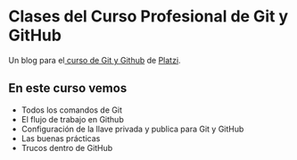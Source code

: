 # Clases del Curso Profesional de Git y GitHub

Un blog para el[ curso de Git y Github](https://platzi.com/cursos/git-github/ " curso de Git y Github") de [Platzi](https://platzi.com/ "Platzi").

## En este curso vemos 
* Todos los comandos de Git
* El flujo de trabajo en Github
* Configuración de la llave privada y publica para Git y GitHub
* Las buenas prácticas
* Trucos dentro de GitHub
